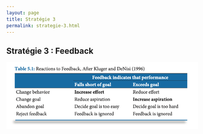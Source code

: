 ```yaml
---
layout: page
title: Stratégie 3
permalink: strategie-3.html
---
```


## Stratégie 3 : Feedback

 ![Réactions possibles au feedback](img/reactions-possibles.png)